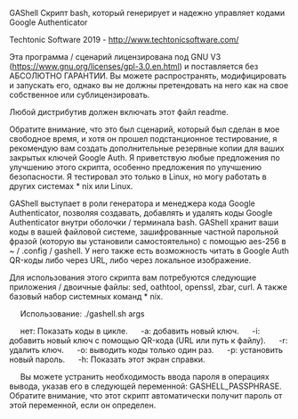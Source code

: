 GAShell
 Скрипт bash, который генерирует и надежно управляет кодами Google Authenticator

 Techtonic Software 2019 - http://www.techtonicsoftware.com/

 Эта программа / сценарий лицензирована под GNU V3 (https://www.gnu.org/licenses/gpl-3.0.en.html) и поставляется без АБСОЛЮТНО ГАРАНТИИ.  Вы можете распространять, модифицировать и запускать его, однако вы не должны претендовать на него как на свое собственное или сублицензировать.

 Любой дистрибутив должен включать этот файл readme.

 Обратите внимание, что это был сценарий, который был сделан в мое свободное время, и хотя он прошел подстанционное тестирование, я рекомендую вам создать дополнительные резервные копии для ваших закрытых ключей Google Auth.  Я приветствую любые предложения по улучшению этого скрипта, особенно предложения по улучшению безопасности.  Я тестировал это только в Linux, но могу работать в других системах * nix или Linux.

 GAShell выступает в роли генератора и менеджера кода Google Authenticator, позволяя создавать, добавлять и удалять коды Google Authenticator внутри оболочки / терминала bash.  GAShell хранит ваши коды в вашей файловой системе, зашифрованные частной парольной фразой (которую вы установили самостоятельно) с помощью aes-256 в ~ / .config / gashell.  У него также есть возможность читать в Google Auth QR-коды либо через URL, либо через локальное изображение.

 Для использования этого скрипта вам потребуются следующие приложения / двоичные файлы: sed, oathtool, openssl, zbar, curl.  А также базовый набор системных команд * nix.

     Использование: ./gashell.sh args

     нет: Показать коды в цикле.
     -a: добавить новый ключ.
     -i: добавить новый ключ с помощью QR-кода (URL или путь к файлу).
     -r: удалить ключ.
     -o: выводить коды только один раз.
     -p: установить новый пароль.
     -h: Показать этот экран справки.

     Вы можете устранить необходимость ввода пароля в операциях вывода, указав его в следующей переменной: GASHELL_PASSPHRASE.  Обратите внимание, что этот скрипт автоматически получит пароль от этой переменной, если он определен.
